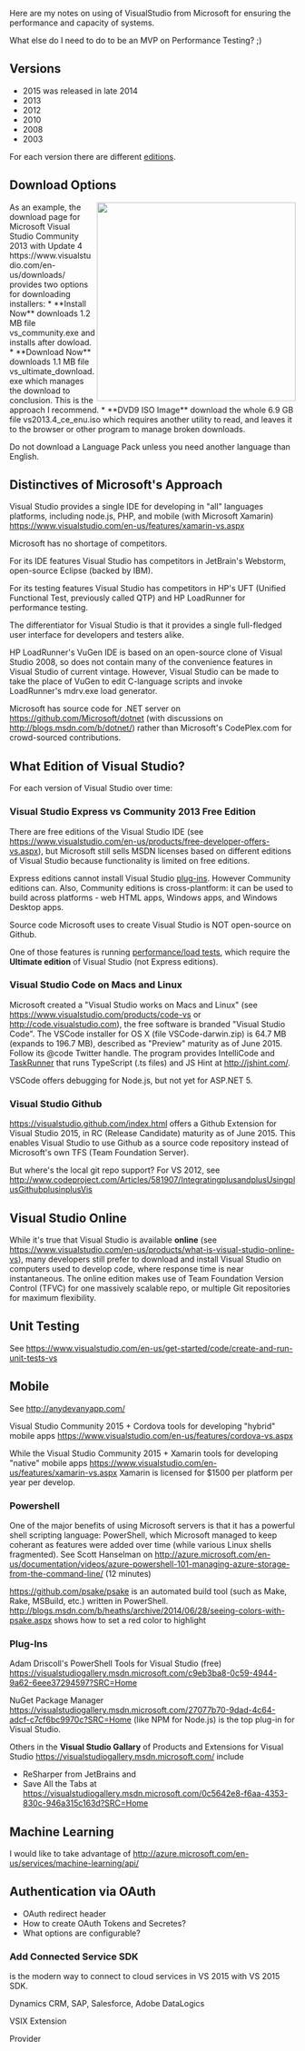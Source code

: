 Here are my notes on using of VisualStudio from Microsoft for ensuring the performance and capacity of systems.

What else do I need to do to be an MVP on Performance Testing? ;)

## <a name="Versions"> Versions</a>

* 2015 was released in late 2014
* 2013
* 2012
* 2010
* 2008
* 2003

For each version there are different <a href="#Editions">editions</a>.


## <a name="DownloadOptions"> Download Options</a>
<img align="right" src="https://cloud.githubusercontent.com/assets/300046/8066305/2e73216c-0ea4-11e5-9460-3c50115d79af.png" width="350" />
As an example, the download page for Microsoft Visual Studio Community 2013 with Update 4 
https://www.visualstudio.com/en-us/downloads/
provides two options for downloading installers:
  * **Install Now** downloads 1.2 MB file vs_community.exe and installs after dowload.
  * **Download Now** downloads 1.1 MB file vs_ultimate_download.exe which manages the download to conclusion.
  This is the approach I recommend.
  * **DVD9 ISO Image** download the whole 6.9 GB file vs2013.4_ce_enu.iso which requires another utility to read,
  and leaves it to the browser or other program to manage broken downloads.

Do not download a Language Pack unless you need another language than English.


## <a name="Distinctives"> Distinctives of Microsoft's Approach</a>

Visual Studio provides a single IDE for developing in "all" languages platforms,
including node.js, PHP, and mobile (with Microsoft Xamarin)
https://www.visualstudio.com/en-us/features/xamarin-vs.aspx

Microsoft has no shortage of competitors.

For its IDE features Visual Studio has competitors in JetBrain's Webstorm, open-source Eclipse (backed by IBM).

For its testing features Visual Studio has competitors in HP's UFT (Unified Functional Test, previously called QTP)
and HP LoadRunner for performance testing. 

The differentiator for Visual Studio is that it provides a single full-fledged user interface for developers and testers alike.

HP LoadRunner's VuGen IDE is based on an open-source clone of Visual Studio 2008,
so does not contain many of the convenience features in Visual Studio of current vintage.
However, Visual Studio can be made to take the place of VuGen to 
edit C-language scripts and invoke LoadRunner's mdrv.exe load generator.


Microsoft has source code for .NET server on
https://github.com/Microsoft/dotnet
(with discussions on http://blogs.msdn.com/b/dotnet/)
rather than Microsoft's CodePlex.com for crowd-sourced contributions.


## <a name="Editions"> What Edition of Visual Studio?</a>

For each version of Visual Studio over time:

### Visual Studio Express vs Community 2013 Free Edition
There are free editions of the Visual Studio IDE
(see https://www.visualstudio.com/en-us/products/free-developer-offers-vs.aspx),
but Microsoft still sells MSDN licenses based on different editions of Visual Studio
because functionality is limited on free editions.

Express editions cannot install Visual Studio <a href="#PlugIns">plug-ins</a>. 
However Community editions can.
Also, Community editions is cross-plantform: it can be used to build across platforms - 
web HTML apps, Windows apps, and Windows Desktop apps.

Source code Microsoft uses to create Visual Studio is NOT open-source on Github.

One of those features is running <a href="#Perftest.md">performance/load tests</a>, 
which require the **Ultimate edition** of Visual Studio
(not Express editions).


### Visual Studio Code on Macs and Linux
Microsoft created a "Visual Studio works on Macs and Linux"
(see https://www.visualstudio.com/products/code-vs or http://code.visualstudio.com),
the free software is branded "Visual Studio Code". 
The VSCode installer for OS X (file VSCode-darwin.zip) is 64.7 MB (expands to 196.7 MB),
described as "Preview" maturity as of June 2015.
Follow its @code Twitter handle.
The program provides IntelliCode and [TaskRunner](https://code.visualstudio.com/Docs/tasks)
that runs TypeScript (.ts files) and JS Hint at http://jshint.com/.

VSCode offers debugging for Node.js, but not yet for ASP.NET 5.


### Visual Studio Github
https://visualstudio.github.com/index.html
offers a Github Extension for Visual Studio 2015, in RC (Release Candidate) maturity as of June 2015.
This enables Visual Studio to use Github as a source code repository instead of Microsoft's own 
TFS (Team Foundation Server).

But where's the local git repo support?
For VS 2012, see 
http://www.codeproject.com/Articles/581907/IntegratingplusandplusUsingplusGithubplusinplusVis

## Visual Studio Online
While it's true that Visual Studio is available **online**
(see https://www.visualstudio.com/en-us/products/what-is-visual-studio-online-vs),
many developers still prefer to download and install Visual Studio on computers used to develop code,
where response time is near instantaneous.
The online edition makes use of Team Foundation Version Control (TFVC) for one massively scalable repo, 
or multiple Git repositories for maximum flexibility.

## <a name="Unittest"> Unit Testing </a>
See
https://www.visualstudio.com/en-us/get-started/code/create-and-run-unit-tests-vs

## <a name="Mobile"> Mobile</a>

See http://anydevanyapp.com/

Visual Studio Community 2015 + Cordova tools for developing "hybrid" mobile apps
https://www.visualstudio.com/en-us/features/cordova-vs.aspx

While the Visual Studio Community 2015 + Xamarin tools for developing "native" mobile apps
https://www.visualstudio.com/en-us/features/xamarin-vs.aspx
Xamarin is licensed for $1500 per platform per year per develop.

### <a name="Powershell"> Powershell</a>

One of the major benefits of using Microsoft servers is that it has a powerful shell scripting language: 
PowerShell, which Microsoft managed to keep coherant as features were added over time
(while various Linux shells fragmented).
See Scott Hanselman on http://azure.microsoft.com/en-us/documentation/videos/azure-powershell-101-managing-azure-storage-from-the-command-line/ (12 minutes)

https://github.com/psake/psake
is an automated build tool (such as Make, Rake, MSBuild, etc.) written in PowerShell.
http://blogs.msdn.com/b/heaths/archive/2014/06/28/seeing-colors-with-psake.aspx
shows how to set a red color to highlight 

### <a name="PlugIns"> Plug-Ins</a>

Adam Driscoll's PowerShell Tools for Visual Studio (free)
https://visualstudiogallery.msdn.microsoft.com/c9eb3ba8-0c59-4944-9a62-6eee37294597?SRC=Home

NuGet Package Manager 
https://visualstudiogallery.msdn.microsoft.com/27077b70-9dad-4c64-adcf-c7cf6bc9970c?SRC=Home
(like NPM for Node.js) is the top plug-in for Visual Studio.

Others in the **Visual Studio Gallary** of Products and Extensions for Visual Studio
https://visualstudiogallery.msdn.microsoft.com/
include 

* ReSharper from JetBrains
and 
* Save All the Tabs at
https://visualstudiogallery.msdn.microsoft.com/0c5642e8-f6aa-4353-830c-946a315c163d?SRC=Home

## <a name="MachineLearning"> Machine Learning</a>
I would like to take advantage of
http://azure.microsoft.com/en-us/services/machine-learning/api/


## Authentication via OAuth
* OAuth redirect header
* How to create OAuth Tokens and Secretes?
* What options are configurable?

### Add Connected Service SDK
is the modern way to connect to cloud services in VS 2015 with VS 2015 SDK.

Dynamics CRM, SAP, Salesforce, Adobe DataLogics

VSIX Extension

Provider

